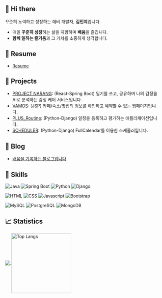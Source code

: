 ## 👋 Hi there 
꾸준히 노력하고 성장하는 예비 개발자, **김민지**입니다.
- 매일 **꾸준히 성장**하는 삶을 지향하며 **배움**을 즐깁니다.
- **함께 일하는 즐거움**과 그 가치를 소중하게 생각합니다.

## 🥽 Resume
- [Resume](https://ohoraming.github.io/my_resume/)

## 🚀 Projects
- [PROJECT NARANG](https://github.com/ohoraming/narang): (React-Spring Boot) 일기를 쓰고, 공유하며 나의 감정을 AI로 분석하는 감정 케어 서비스입니다.
- [VAMOS](https://github.com/ohoraming/jsp_vamos): (JSP) 카페/숙소/맛집의 정보를 확인하고 예약할 수 있는 웹페이지입니다.
- [PLUS_Routine](https://github.com/ohoraming/django_Plus_routine): (Python-Django) 일정을 등록하고 평가하는 애플리케이션입니다.
- [SCHEDULER](https://github.com/ohoraming/project-django): (Python-Django) FullCalendar를 이용한 스케줄러입니다.

## 📒 Blog
- [배움을 기록하는 블로그입니다](https://ohoraming.github.io/)

## 🌱 Skills
![Java](https://img.shields.io/badge/Java-007396?style=for-the-badge&logo=java&logoColor=white)
![Spring Boot](https://img.shields.io/badge/Spring_Boot-6DB33F?style=for-the-badge&logo=springboot&logoColor=white)
![Python](https://img.shields.io/badge/Python-3776AB?style=for-the-badge&logo=python&logoColor=white)
![Django](https://img.shields.io/badge/Django-092E20?style=for-the-badge&logo=django&logoColor=white)


![HTML](https://img.shields.io/badge/HTML5-E34F26?style=for-the-badge&logo=html5&logoColor=white)
![CSS](https://img.shields.io/badge/CSS3-1572B6?&style=for-the-badge&logo=css3&logoColor=white)
![Javascript](https://img.shields.io/badge/JavaScript-F7DF1E?style=for-the-badge&logo=javascript&logoColor=black)
![Bootstrap](https://img.shields.io/badge/Bootstrap-7952B3?&style=for-the-badge&logo=bootstrap&logoColor=white)


![MySQL](https://img.shields.io/badge/MySQL-4479A1?style=for-the-badge&logo=mysql&logoColor=white)
![PostgreSQL](https://img.shields.io/badge/PostgreSQL-4169E1?style=for-the-badge&logo=postgresql&logoColor=white)
![MongoDB](https://img.shields.io/badge/MongoDB-47A248?style=for-the-badge&logo=mongodb&logoColor=white)

## 📈 Statistics
<a href="https://github.com/ohoraming/github-readme-stats">
    <img align="center" src="https://github-readme-stats.vercel.app/api?username=ohoraming&show_icons=true&theme=cobalt&locale=kr" />
  </a>
  <a href="https://github.com/ohoraming/github-readme-stats">
    <img align="center" alt="Top Langs" src="https://github-readme-stats.vercel.app/api/top-langs/?username=ohoraming&layout=compact&theme=cobalt&locale=kr" height="195" />
  </a>
